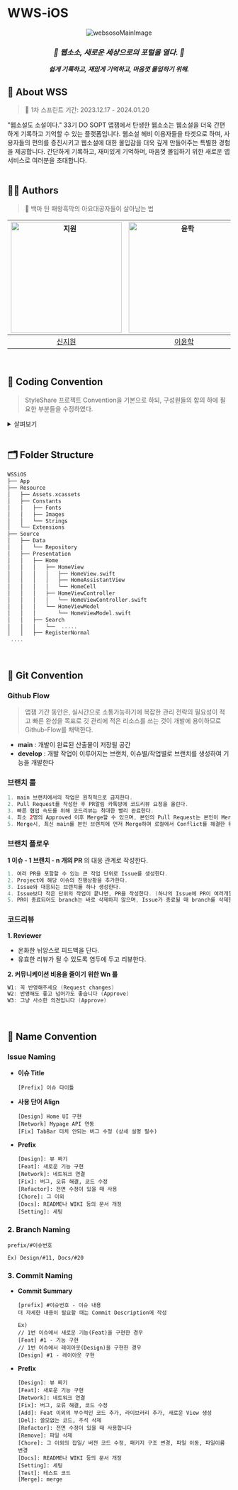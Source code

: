 # WWS-iOS

<div align="center">
 <img alt="websosoMainImage" src="https://github.com/Team-WSS/WSS-iOS/assets/87518742/7dbfadfe-c721-4ec0-8937-bd212edd2b69">
 
 ### _**🌠 웹소소, 새로운 세상으로의 포털을 열다. 🌠**_
 _**쉽게 기록하고, 재밌게 기억하고, 마음껏 몰입하기 위해.**_ 
 </div>


## 🌠 About WSS
> 📅 1차 스프린트 기간: 2023.12.17 - 2024.01.20

"웹소설도 소설이다." 33기 DO SOPT 앱잼에서 탄생한 웹소소는 웹소설을 더욱 간편하게 기록하고 기억할 수 있는 플랫폼입니다. 웹소설 헤비 이용자들을 타겟으로 하며, 사용자들의 편의를 증진시키고 웹소설에 대한 몰입감을 더욱 깊게 만들어주는 특별한 경험을 제공합니다. 간단하게 기록하고, 재미있게 기억하며, 마음껏 몰입하기 위한 새로운 앱 서비스로 여러분을 초대합니다.
<br>
<br>


## 🧑‍💻 Authors
> 🎠 백마 탄 패왕흑막의 아요대공자들이 살아남는 법

</div>
</details>

|<img width="250px" alt="지원" src="https://github.com/Team-WSS/WSS-iOS/assets/87518742/c902ad7d-4a2a-4964-b3e6-76c4ab5fbdb0">|<img width="250px" alt="윤학" src="https://github.com/Team-WSS/WSS-iOS/assets/87518742/e09c52e1-2876-49c0-9a32-33eb204590ea">|<img width="250px" alt="서연" src="https://github.com/Team-WSS/WSS-iOS/assets/87518742/b2b350b4-cf4a-4469-8e3d-320b4a7fd7fa">|<img width="250px" alt="효원" src="https://github.com/Team-WSS/WSS-iOS/assets/87518742/e46f7d9c-41cb-4fcb-8ba5-52acbd208bb3">|
|:----:|:----:|:----:|:----:|
|[신지원](https://github.com/ena-isme)|[이윤학](https://github.com/Naknakk)|[최서연](https://github.com/chetseoo)|[전효원](https://github.com/hyowon612)|

<br>

## 📕 Coding Convention
> StyleShare 프로젝트 Convention을 기본으로 하되, 구성원들의 합의 하에 필요한 부분들을 수정하였다.
<details>
<summary> 살펴보기 </summary>
<div>
 
## 코드 레이아웃

### 들여쓰기 및 띄어쓰기

- 들여쓰기에는 탭(tab)
- 콜론(`:`)을 쓸 때에는 콜론의 오른쪽에만 공백을 둡니다.
    
    ```
    let names: [String: String]?
    ```
    
- 연산자 오버로딩 함수 정의에서는 연산자와 괄호 사이에 한 칸 띄어씁니다.
    
    ```
    func ** (lhs: Int, rhs: Int)
    ```
    

### 줄바꿈

- 함수를 호출하는 코드가 최대 길이를 초과하는 경우에는 **파라미터** 이름을 기준으로 줄바꿈합니다.
    
    ```
    let actionSheet = UIActionSheet(
      title: "정말 계정을 삭제하실 건가요?",
      delegate: self,
      cancelButtonTitle: "취소",
      destructiveButtonTitle: "삭제해주세요"
    )
    ```
    
    단, 파라미터에 클로저가 2개 이상 존재하는 경우에는 무조건 내려쓰기합니다.
    
    +) 후행 클로저 사용은 안됨!
    
    ```
    UIView.animate(
      withDuration: 0.25,
      animations: {
        // doSomething()
      },
      completion: { finished in
        // doSomething()
      }
    )
    ```
    
- `if let` 구문이 길 경우에는 줄바꿈하고 한 칸 들여씁니다.
    
    ```
    if let user = self.veryLongFunctionNameWhichReturnsOptionalUser(),
       let name = user.veryLongFunctionNameWhichReturnsOptionalName(),
      user.gender == .female {
      // ...
    }
    ```
    
- `guard let` 구문이 길 경우에는 줄바꿈하고 한 칸 들여씁니다. `else`는 `guard`와 같은 들여쓰기를 적용합니다.
    
    ```
    guard let user = self.veryLongFunctionNameWhichReturnsOptionalUser(),
          let name = user.veryLongFunctionNameWhichReturnsOptionalName(),
          user.gender == .female
    else {
      return
    }
    ```
    

### 빈 줄

- 모든 파일은 빈 줄로 끝나도록 합니다.
- MARK 구문 위와 아래에는 공백이 필요합니다.
    
    ```
    // MARK: Layout
    
    override func layoutSubviews() {
      // doSomething()
    }
    
    // MARK: Actions
    
    override func menuButtonDidTap() {
      // doSomething()
    }
    ```
    

### 임포트

모듈 임포트는 알파벳 순으로 정렬합니다. 내장 프레임워크를 먼저 임포트하고, 빈 줄로 구분하여 서드파티 프레임워크를 임포트합니다.

import는 최소화한다. - ex. UIKit은 Foundation을 포함하고 있음.

```
import UIKit

import SwiftyColor
import SwiftyImage
import Then
import URLNavigator
```

## 네이밍

### 클래스와 구조체

- 클래스와 구조체의 이름에는 UpperCamelCase를 사용합니다.
- 클래스 이름에는 접두사Prefix를 붙이지 않습니다.
    
    **좋은 예:**
    
    ```swift
    class SomeClass {
      // class definition goes here
    }
    
    struct SomeStructure {
      // structure definition goes here
    }
    ```
    
    **나쁜 예:**
    
    ```swift
    class someClass {
    // class definition goes here
    }
    
    struct someStructure {
    // structure definition goes here
    }
    ```
    

### 함수

- 함수 이름에는 lowerCamelCase를 사용합니다.
- 함수 이름 앞에는 되도록이면 `get`을 붙이지 않습니다.
- 매개변수 명은 함수명과 이어져서 이해하기 편하게
    
    **좋은 예:**
    
    ```swift
    func name(for user: User) -> String?
    ```
    
    **나쁜 예:**
    
    ```swift
    func getName(for user: User) -> String?
    ```
    
- Action 함수의 네이밍은 '주어 + 동사 + 목적어' 형태를 사용합니다.
    - Tap(눌렀다 뗌)*은 `UIControlEvents`의 `.touchUpInside`에 대응하고, *Press(누름)*는 `.touchDown`에 대응합니다.
    - *will~*은 특정 행위가 일어나기 직전이고, *did~*는 특정 행위가 일어난 직후입니다.
    - *should~*는 일반적으로 `Bool`을 반환하는 함수에 사용됩니다.
    
    **좋은 예:**
    
    ```swift
    func backButtonDidTap() {
      // ...
    }
    ```
    
    **나쁜 예:**
    
    ```swift
    func back() {
      // ...
    }
    
    func pressBack() {
      // ...
    }
    ```
    

### 변수

- 변수 이름에는 lowerCamelCase를 사용합니다.

### 상수

- 상수 이름에도 lowerCamelCase를 사용합니다.
    
    **좋은 예:**
    
    ```
    let maximumNumberOfLines = 3
    ```
    
    **나쁜 예:**
    
    ```
    let MaximumNumberOfLines = 3
    let MAX_LINES = 3
    ```
    

### 열거형

- enum의 이름에는 UpperCamelCase를 사용합니다.
- enum의 각 case에는 lowerCamelCase를 사용합니다.
    
    **좋은 예:**
    
    ```
    enum Result {
      case .success
      case .failure
    }
    ```
    
    **나쁜 예:**
    
    ```
    enum Result {
      case .Success
      case .Failure
    }
    
    enum result {
      case .Success
      case .Failure
    }
    ```
    

### 프로토콜

- 프로토콜의 이름에는 UpperCamelCase를 사용합니다.
- 구조체나 클래스에서 프로토콜을 채택할 때는 콜론과 빈칸을 넣어 구분하여 명시합니다.
- extension을 통해 채택할 때도 동일하게 적용됩니다.
- 최대한 요구사항이 있는 프로토콜을 채택할 때는 extension에서 채택하고 구현합시다!
    
    **좋은 예:**
    
    ```swift
    protocol SomeProtocol {
      // protocol definition goes here
    }
    
    struct SomeStructure: SomeProtocol, AnotherProtocol {
      // structure definition goes here
    }
    
    class SomeClass: SomeSuperclass, SomeProtocol, AnotherProtocol {
        // class definition goes here
    }
    
    extension UIViewController: SomeProtocol, AnotherProtocol {
      // doSomething()
    }
    ```
    

### 약어

- 약어로 시작하는 경우 소문자로 표기하고, 그 외의 경우에는 항상 대문자로 표기합니다.
    
    **좋은 예:**
    
    ```swift
      let userID: Int?
      let html: String?
      let websiteURL: URL?
      let urlString: String?
    
    ```
    
    **나쁜 예:**
    
    ```swift
      let userId: Int?
      let HTML: String?
      let websiteUrl: NSURL?
      let URLString: String?
    
    ```
    

### Delegate

- Delegate 메서드는 프로토콜명으로 네임스페이스를 구분합니다.
    
    **좋은 예:**
    
    ```swift
    protocol UserCellDelegate {
      func userCellDidSetProfileImage(_ cell: UserCell)
      func userCell(_ cell: UserCell, didTapFollowButtonWith user: User)
    }
    ```
    
    **나쁜 예:**
    
    ```swift
    protocol UserCellDelegate {
      func didSetProfileImage()
      func followPressed(user: User)
    
      // `UserCell`이라는 클래스가 존재할 경우 컴파일 에러 발생
      func UserCell(_ cell: UserCell, didTapFollowButtonWith user: User)
    }
    ```
    

## 클로저

- 파라미터와 리턴 타입이 없는 Closure 정의시에는 `() -> Void`를 사용합니다.
    
    **좋은 예:**
    
    ```swift
    let completionBlock: (**() -> Void**)?
    ```
    
    **나쁜 예:**
    
    ```swift
    let completionBlock: (() -> ())?
    let completionBlock: ((Void) -> (Void))?
    ```
    
- Closure 정의시 파라미터에는 괄호를 사용하지 않습니다.
    
    **좋은 예:**
    
    ```swift
    { operation, responseObject in
      // doSomething()
    }
    ```
    
    **나쁜 예:**
    
    ```swift
    { (operation, responseObject) in
      // doSomething()
    }
    ```
    
- Closure 정의시 가능한 경우 타입 정의를 생략합니다.
    
    **좋은 예:**
    
    ```swift
    ...,
    completion: { finished in
      // doSomething()
    }
    ```
    
    **나쁜 예:**
    
    ```swift
    ...,
    completion: { (finished: Bool) -> Void in
      // doSomething()
    }
    ```
    
- Closure 호출시 또다른 유일한 Closure를 마지막 파라미터로 받는 경우, 파라미터 이름을 생략합니다. (클로저가 하나인 경우에만! 두 개 이상인 경우 생략하지 말고 파라미터 이름을 명시해 줄 것.)
    
    **좋은 예:**
    
    ```swift
    UIView.animate(withDuration: 0.5) {
      // doSomething()
    }
    ```
    
    **나쁜 예:**
    
    ```swift
    UIView.animate(withDuration: 0.5, animations: { () -> Void in
      // doSomething()
    })
    ```
    

## 클래스와 구조체

- 클래스와 구조체 내부에서는 `self`를 명시적으로 사용합니다.
- 구조체를 생성할 때에는 Swift 구조체 생성자를 사용합니다.
    
    **좋은 예:**
    
    ```swift
    let frame = CGRect(x: 0, y: 0, width: 100, height: 100)
    ```
    
    **나쁜 예:**
    
    ```swift
    let frame = CGRectMake(0, 0, 100, 100)
    ```
    

## 타입

- `Array<T>`와 `Dictionary<T: U>` 보다는 `[T]`, `[T: U]`를 사용합니다.
    
    **좋은 예:**
    
    ```swift
    var messages: [String]?
    var names: [Int: String]?
    ```
    
    **나쁜 예:**
    
    ```swift
    var messages: Array<String>?
    var names: Dictionary<Int, String>?
    ```
    

## 주석

- `///`를 사용해서 문서화에 사용되는 주석을 남깁니다.
    
    ```
    /// 사용자 프로필을 그려주는 뷰
    class ProfileView: UIView {
    
      /// 사용자 닉네임을 그려주는 라벨
      var nameLabel: UILabel!
    }
    ```
    
- `// MARK:`를 사용해서 연관된 코드를 구분짓습니다.
    
    Objective-C에서 제공하는 `#pragma mark`와 같은 기능으로, 연관된 코드와 그렇지 않은 코드를 구분할 때 사용합니다.
    
    ```
    // MARK: Init
    
    override init(frame: CGRect) {
      // doSomething()
    }
    
    deinit {
      // doSomething()
    }
    
    // MARK: Layout
    
    override func layoutSubviews() {
      // doSomething()
    }
    
    // MARK: Actions
    
    override func menuButtonDidTap() {
      // doSomething()
    }
    ```
    

## 프로그래밍 권장사항

- 가능하다면 변수를 정의할 때 함께 초기화하도록 합니다. [Then](https://github.com/devxoul/Then)을 사용하면 초기화와 함께 속성을 지정할 수 있습니다.
- **우리는 위에서 어떤 프로퍼티들이 사용되는지 선언만 해주고, 함수에서 `do` 를 이용해 속성 정의하는걸로!**
    
    ```swift
    	label = UILabel()
    
    	label.do {
    	  $0.textAlignment = .center
    	  $0.textColor = .black
    	  $0.text = "Hello, World!"
    	}
    ```
    
- 상수를 정의할 때에는 `enum`를 만들어 비슷한 상수끼리 모아둡니다. 재사용성과 유지보수 측면에서 큰 향상을 가져옵니다. `struct` 대신 `enum`을 사용하는 이유는, 생성자가 제공되지 않는 자료형을 사용하기 위해서입니다.
    
    ```swift
    final class ProfileViewController: UIViewController {
    
      private enum Metric {
        static let profileImageViewLeft = 10.f
        static let profileImageViewRight = 10.f
        static let nameLabelTopBottom = 8.f
        static let bioLabelTop = 6.f
      }
    
      private enum Font {
        static let nameLabel = UIFont.boldSystemFont(ofSize: 14)
        static let bioLabel = UIFont.boldSystemFont(ofSize: 12)
      }
    
      private enum Color {
        static let nameLabelText = 0x000000.color
        static let bioLabelText = 0x333333.color ~ 70%
      }
    
    }
    ```
    
    이렇게 선언된 상수들은 다음과 같이 사용될 수 있습니다.
    
    ```swift
    self.profileImageView.frame.origin.x = Metric.profileImageViewLeft
    self.nameLabel.font = Font.nameLabel
    self.nameLabel.textColor = Color.nameLabelText
    ```
    
- 더이상 상속이 발생하지 않는 클래스는 항상 `final` 키워드로 선언합니다.
- 프로토콜을 적용할 때에는 extension을 만들어서 관련된 메서드를 모아둡니다.
    
    **좋은 예**:
    
    ```swift
    final class MyViewController: UIViewController {
      // ...
    }
    
    // MARK: - UITableViewDataSource
    
    extension MyViewController: UITableViewDataSource {
      // ...
    }
    
    // MARK: - UITableViewDelegate
    
    extension MyViewController: UITableViewDelegate {
      // ...
    }
    ```
    **나쁜 예**:

    ```
    final class MyViewController: UIViewController, UITableViewDataSource, UITableViewDelegate {
      // ...
    }
    ```

    ##

</div>
</details>
<br>

## 🗂 Folder Structure

```swift
WSSiOS
├── App
├── Resource
│   ├── Assets.xcassets
│   ├── Constants
│   │   ├── Fonts
│   │   ├── Images
│   │   └── Strings
│   └── Extensions
├── Source
│   ├── Data
│   │   └── Repository
│   ├── Presentation
│   │   ├── Home
│   │   │   ├── HomeView
│   │   │   │   ├── HomeView.swift
│   │   │   │   ├── HomeAssistantView
│   │   │   │   └── HomeCell
│   │   │   ├── HomeViewController
│   │   │   │   └── HomeViewController.swift
│   │   │   └── HomeViewModel
│   │   │       └── HomeViewModel.swift
│   │   ├── Search
│   │   │   └──  .....
│   │   ├── RegisterNormal
 ....
```
<br>

## 🔀 Git Convention

### Github Flow
> 앱잼 기간 동안은, 실시간으로 소통가능하기에 복잡한 관리 전략의 필요성이 적고 빠른 완성을 목표로 깃 관리에 적은 리소스를 쓰는 것이 개발에 용이하므로 Github-Flow를 채택한다.

- **main** : 개발이 완료된 산출물이 저장될 공간
- **develop** :  개발 작업이 이루어지는 브랜치, 이슈별/작업별로 브랜치를 생성하여 기능을 개발한다

### 브랜치 룰
``` Swift
1. main 브랜치에서의 작업은 원칙적으로 금지한다.
2. Pull Request를 작성한 후 PR알림 카톡방에 코드리뷰 요청을 올린다.
3. 빠른 협업 속도를 위해 코드리뷰는 최대한 빨리 완료한다.
4. 최소 2명의 Approved 이후 Merge할 수 있으며, 본인의 Pull Request는 본인이 Merge한다.
5. Merge시, 최신 main를 본인 브랜치에 먼저 Merge하여 로컬에서 Conflict를 해결한 뒤, 앱이 정상적으로 실행되는 지 빌드한 후 Merge한다.
```

### 브랜치 플로우
**1 이슈 - 1 브랜치 - n 개의 PR** 의 대응 관계로 작성한다.
``` Swift
1. 여러 PR을 포함할 수 있는 큰 작업 단위로 Issue를 생성한다.
2. Project에 해당 이슈의 진행상황을 추가한다.
3. Issue와 대응되는 브랜치를 하나 생성한다.
4. Issue보다 작은 단위의 작업이 끝나면, PR을 작성한다. (하나의 Issue에 PR이 여러개일 수 있다.)
5. PR이 종료되어도 branch는 바로 삭제하지 않으며, Issue가 종료될 때 branch를 삭제한다.
```

### 코드리뷰
**1. Reviewer**
 - 온화한 뉘앙스로 피드백을 단다.
 - 유효한 리뷰가 될 수 있도록 염두에 두고 리뷰한다.

**2. 커뮤니케이션 비용을 줄이기 위한 Wn 룰**
``` Swift
W1: 꼭 반영해주세요 (Request changes)
W2: 반영해도 좋고 넘어가도 좋습니다 (Approve)
W3: 그냥 사소한 의견입니다 (Approve)
```

<br>

## 📝 Name Convention
### Issue Naming
- **이슈 Title**
  
  ```
  [Prefix] 이슈 타이틀
  ```
- **사용 단어 Align**
  
  ```
  [Design] Home UI 구현
  [Network] Mypage API 연동
  [Fix] TabBar 터치 안되는 버그 수정 (상세 설명 필수)
  ```
- **Prefix**
  
  ```
  [Design]: 뷰 짜기
  [Feat]: 새로운 기능 구현
  [Network]: 네트워크 연결
  [Fix]: 버그, 오류 해결, 코드 수정
  [Refactor]: 전면 수정이 있을 때 사용
  [Chore]: 그 이외
  [Docs]: README나 WIKI 등의 문서 개정
  [Setting]: 세팅
  ```
  
### 2. Branch Naming
 ```
 prefix/#이슈번호

 Ex) Design/#11, Docs/#20
 ```

### 3. Commit Naming
- **Commit Summary**
  
  ```
  [prefix] #이슈번호 - 이슈 내용
  더 자세한 내용이 필요할 때는 Commit Description에 작성
  
  Ex)
  // 1번 이슈에서 새로운 기능(Feat)을 구현한 경우
  [Feat] #1 - 기능 구현
  // 1번 이슈에서 레이아웃(Design)을 구현한 경우
  [Design] #1 - 레이아웃 구현
  ```
- **Prefix**
  
  ```
  [Design]: 뷰 짜기
  [Feat]: 새로운 기능 구현
  [Network]: 네트워크 연결
  [Fix]: 버그, 오류 해결, 코드 수정
  [Add]: Feat 이외의 부수적인 코드 추가, 라이브러리 추가, 새로운 View 생성
  [Del]: 쓸모없는 코드, 주석 삭제
  [Refactor]: 전면 수정이 있을 때 사용합니다
  [Remove]: 파일 삭제
  [Chore]: 그 이외의 잡일/ 버전 코드 수정, 패키지 구조 변경, 파일 이동, 파일이름 변경
  [Docs]: README나 WIKI 등의 문서 개정
  [Setting]: 세팅
  [Test]: 테스트 코드
  [Merge]: merge
  ```
